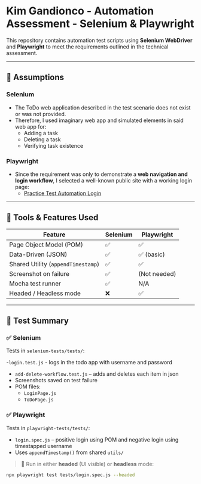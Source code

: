 # Kim Gandionco - Automation Assessment - Selenium & Playwright

This repository contains automation test scripts using **Selenium WebDriver** and **Playwright** to meet the requirements outlined in the technical assessment.

---

## 📌 Assumptions

### Selenium
- The ToDo web application described in the test scenario does not exist or was not provided.
- Therefore, I used imaginary web app and simulated elements in said web app for:
  - Adding a task
  - Deleting a task
  - Verifying task existence

### Playwright
- Since the requirement was only to demonstrate a **web navigation and login workflow**, I selected a well-known public site with a working login page:
  - [Practice Test Automation Login](https://practicetestautomation.com/practice-test-login/)

---

## 🧰 Tools & Features Used

| Feature                        | Selenium | Playwright |
|-------------------------------|----------|------------|
| Page Object Model (POM)       | ✅        | ✅          |
| Data-Driven (JSON)            | ✅        | ✅ (basic)  |
| Shared Utility (`appendTimestamp`) | ✅    | ✅          |
| Screenshot on failure         | ✅        | (Not needed) |
| Mocha test runner             | ✅        | N/A         |
| Headed / Headless mode        | ❌        | ✅          |

---

## 🧪 Test Summary

### ✅ Selenium

Tests in `selenium-tests/tests/`:

-`login.test.js` - logs in the todo app with username and password
- `add-delete-workflow.test.js` – adds and deletes each item in json
- Screenshots saved on test failure
- POM files:
  - `LoginPage.js`
  - `ToDoPage.js`

### ✅ Playwright

Tests in `playwright-tests/tests/`:

- `login.spec.js` – positive login using POM and negative login using timestapped username
- Uses `appendTimestamp()` from shared `utils/`

> 🔁 Run in either **headed** (UI visible) or **headless** mode:

```bash
npx playwright test tests/login.spec.js --headed
